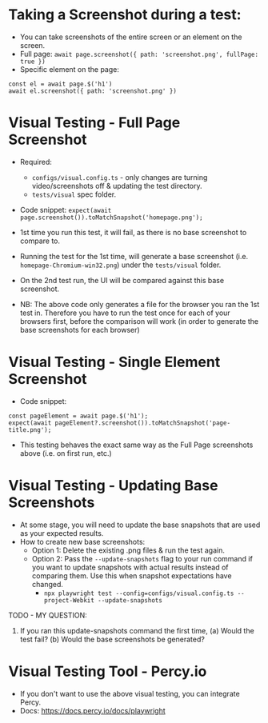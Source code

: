 # Taking a Screenshot during a test:

- You can take screenshots of the entire screen or an element on the screen.
- Full page: `await page.screenshot({ path: 'screenshot.png', fullPage: true })`
- Specific element on the page:

```
const el = await page.$('h1')
await el.screenshot({ path: 'screenshot.png' })
```

# Visual Testing - Full Page Screenshot

- Required:

  - `configs/visual.config.ts` - only changes are turning video/screenshots off & updating the test directory.
  - `tests/visual` spec folder.

- Code snippet: `expect(await page.screenshot()).toMatchSnapshot('homepage.png');`

- 1st time you run this test, it will fail, as there is no base screenshot to compare to.
- Running the test for the 1st time, will generate a base screenshot (i.e. `homepage-Chromium-win32.png`) under the `tests/visual` folder.
- On the 2nd test run, the UI will be compared against this base screenshot.

- NB: The above code only generates a file for the browser you ran the 1st test in. Therefore you have to run the test once for each of your browsers first, before the comparison will work (in order to generate the base screenshots for each browser)

# Visual Testing - Single Element Screenshot

- Code snippet:

```
const pageElement = await page.$('h1');
expect(await pageElement?.screenshot()).toMatchSnapshot('page-title.png');
```

- This testing behaves the exact same way as the Full Page screenshots above (i.e. on first run, etc.)

# Visual Testing - Updating Base Screenshots

- At some stage, you will need to update the base snapshots that are used as your expected results.
- How to create new base screenshots:
  - Option 1: Delete the existing .png files & run the test again.
  - Option 2: Pass the `--update-snapshots` flag to your run command if you want to update snapshots with actual results instead of comparing them. Use this when snapshot expectations have changed.
    - `npx playwright test --config=configs/visual.config.ts --project-Webkit --update-snapshots`

TODO - MY QUESTION:

1. If you ran this update-snapshots command the first time,
   (a) Would the test fail?
   (b) Would the base screenshots be generated?

# Visual Testing Tool - Percy.io

- If you don't want to use the above visual testing, you can integrate Percy.
- Docs: https://docs.percy.io/docs/playwright
